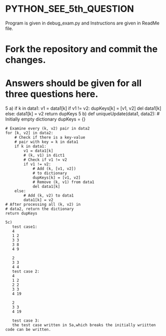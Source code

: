 # PYTHON_SEE_5th_QUESTION
Program is given in debug_exam.py and Instructions are given in ReadMe file.
# Fork the repository and commit the changes.
# Answers should be given for all three questions here.
5 a)
if k in data1:
            v1 = data1[k]
        if v1 != v2:
            dupKeys[k] = [v1, v2]
            del data1[k]
        else:
            data1[k] = v2
    return dupKeys
5 b)
def uniqueUpdate(data1, data2):
    # Initially empty dictionary
    dupKeys = {}

    # Examine every (k, v2) pair in data2
    for [k, v2] in data2:
        # Check if there is a key-value
        # pair with key = k in data1
        if k in data1:
            v1 = data1[k]
            # (k, v1) in dict1
            # Check if v1 != v2
            if v1 != v2:
                # Add (k, [v1, v2])
                # to dictionary                
                dupKeys[k] = [v1, v2]
                # Remove (k, v1) from data1
                del data1[k]
        else:
            # Add (k, v2) to data1
            data1[k] = v2
    # After processing all (k, v2) in
    # data2, return the dictionary
    return dupKeys

    5c)
       test case1:
       4
       1 2
       3 3 
       3 8
       4 9
       
       2
       3 3 
       4 4
       test case 2:
       4
       1 2 
       2 2 
       3 3
       4 19
       
       2 
       3 3
       4 19
       
       test case 3:
       the test case written in 5a,which breaks the initially wriitten code can be written.







